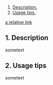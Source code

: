 
1. [ Description. ](#desc)
2. [ Usage tips. ](#usage)

[a relative link](SeleniumProject/SeleniumProject.iml)
## 1. Description

sometext

<a name="usage"></a>
## 2. Usage tips

sometext
